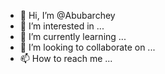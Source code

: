 - 👋 Hi, I’m @Abubarchey
- 👀 I’m interested in ...
- 🌱 I’m currently learning ...
- 💞️ I’m looking to collaborate on ...
- 📫 How to reach me ...

<!---
Abubarchey/Abubarchey is a ✨ special ✨ repository because its `README.md` (this file) appears on your GitHub profile.
You can click the Preview link to take a look at your changes.
--->
